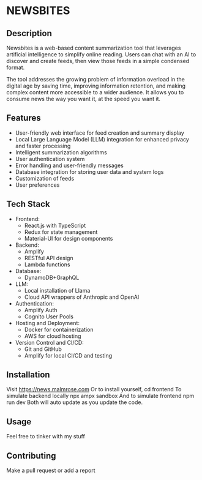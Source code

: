 # NEWSBITES

## Description

Newsbites is a web-based content summarization tool that leverages artificial intelligence to simplify online reading. Users can chat with an AI to discover and create feeds, then view those feeds in a simple condensed format.

The tool addresses the growing problem of information overload in the digital age by saving time, improving information retention, and making complex content more accessible to a wider audience. It allows you to consume news the way you want it, at the speed you want it.

## Features

- User-friendly web interface for feed creation and summary display
- Local Large Language Model (LLM) integration for enhanced privacy and faster processing
- Intelligent summarization algorithms
- User authentication system
- Error handling and user-friendly messages
- Database integration for storing user data and system logs
- Customization of feeds
- User preferences

## Tech Stack
- Frontend:
  - React.js with TypeScript
  - Redux for state management
  - Material-UI for design components
- Backend:
  - Amplify
  - RESTful API design
  - Lambda functions
- Database:
  - DynamoDB+GraphQL
- LLM:
  - Local installation of Llama
  - Cloud API wrappers of Anthropic and OpenAI
- Authentication:
  - Amplify Auth
  - Cognito User Pools
- Hosting and Deployment:
  - Docker for containerization
  - AWS for cloud hosting
- Version Control and CI/CD:
  - Git and GitHub
  - Amplify for local CI/CD and testing

## Installation
Visit https://news.malmrose.com
Or to install yourself,
cd frontend
To simulate backend locally
  npx ampx sandbox
And to simulate frontend
  npm run dev
Both will auto update as you update the code.

## Usage
Feel free to tinker with my stuff

## Contributing

Make a pull request or add a report
